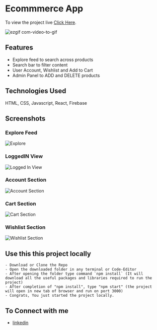 # Ecommmerce App

To view the project live [Click Here](https://ecommerce-app-b2aa6.web.app/).

![ezgif com-video-to-gif](https://user-images.githubusercontent.com/59175412/224564075-740613b2-9136-47c4-b6d7-8d236bc247e3.gif)


## Features
- Explore feed to search across products
- Search bar to filter content
- User Account, Wishlist and Add to Cart
- Admin Panel to ADD and DELETE products 


## Technologies Used
HTML, CSS, Javascript, React, Firebase


## Screenshots

 ### Explore Feed
![Explore](https://user-images.githubusercontent.com/59175412/224564690-41c7e2cc-c659-41fe-9c67-13c652723950.PNG)

 ### LoggedIN View
![Logged In View](https://user-images.githubusercontent.com/59175412/224564684-6adaea11-11d0-41f4-8a10-3165b8d416d9.PNG)

 ### Account Section
![Account Section](https://user-images.githubusercontent.com/59175412/224564730-5304f7fa-a2ee-4451-b0cb-35000e8b39b8.PNG)

 ### Cart Section
![Cart Section](https://user-images.githubusercontent.com/59175412/224564718-c3ebb549-23ae-48d9-b0f1-4ea78587e286.PNG)

 ### Wishlist Section
![Wishlist Section](https://user-images.githubusercontent.com/59175412/224564699-bbe5bc2e-b867-421a-906d-70acaa69cfbe.PNG)



## Use this this project locally
    - Download or Clone the Repo
    - Open the downloaded folder in any terminal or Code-Editor
    - After opening the folder type command `npm install` (It will download all the useful packages and libraries required to run the project)
    - After completion of "npm install", type "npm start" (the project will open in new tab of browser and run on port 3000)
    - Congrats, You just started the project locally.
    
    
## To Connect with me
 - [linkedin](https://www.linkedin.com/in/harshgupta2001/)
